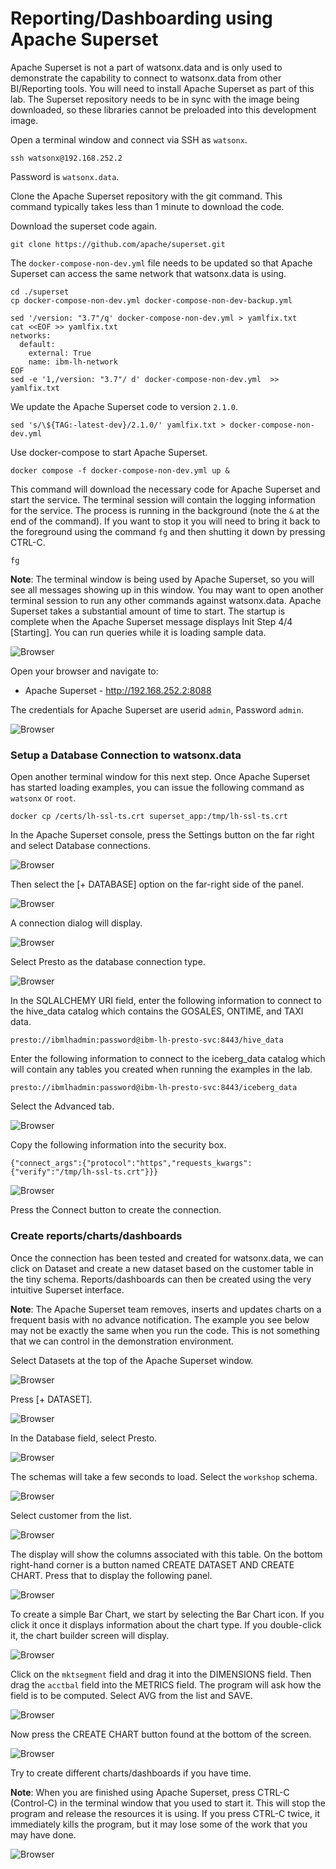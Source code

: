 # Reporting/Dashboarding using Apache Superset

Apache Superset is not a part of watsonx.data and is only used to demonstrate the capability to connect to watsonx.data from other BI/Reporting tools. You will need to install Apache Superset as part of this lab. The Superset repository needs to be in sync with the image being downloaded, so these libraries cannot be preloaded into this development image.

Open a terminal window and connect via SSH as `watsonx`. 

```
ssh watsonx@192.168.252.2
```

Password is `watsonx.data`.

Clone the Apache Superset repository with the git command. This command typically takes less than 1 minute to download the code.

Download the superset code again.

```
git clone https://github.com/apache/superset.git
```

The `docker-compose-non-dev.yml` file needs to be updated so that Apache Superset can access the same network that watsonx.data is using. 

```
cd ./superset
cp docker-compose-non-dev.yml docker-compose-non-dev-backup.yml

sed '/version: "3.7"/q' docker-compose-non-dev.yml > yamlfix.txt
cat <<EOF >> yamlfix.txt
networks:
  default:
    external: True
    name: ibm-lh-network
EOF
sed -e '1,/version: "3.7"/ d' docker-compose-non-dev.yml  >> yamlfix.txt
```

We update the Apache Superset code to version `2.1.0`.
```
sed 's/\${TAG:-latest-dev}/2.1.0/' yamlfix.txt > docker-compose-non-dev.yml
```

Use docker-compose to start Apache Superset.
```
docker compose -f docker-compose-non-dev.yml up &
```

This command will download the necessary code for Apache Superset and start the service. The terminal session will contain the logging information for the service. The process is running in the background (note the `&` at the end of the command). If you want to stop it you will need to bring it back to the foreground using the command `fg` and then shutting it down by pressing CTRL-C. 

```
fg
```

**Note**: The terminal window is being used by Apache Superset, so you will see all messages showing up in this window. You may want to open another terminal session to run any other commands against watsonx.data. Apache Superset takes a substantial amount of time to start. The startup is complete when the Apache Superset message displays Init Step 4/4 [Starting]. You can run queries while it is loading sample data. 

![Browser](wxd-images/superset-1.png)
 
Open your browser and navigate to:

   * Apache Superset - <a href="http://192.168.252.2:8088" target="_blank">http://192.168.252.2:8088</a> 

The credentials for Apache Superset are userid `admin`, Password `admin`.

![Browser](wxd-images/superset-2.png)
  
### Setup a Database Connection to watsonx.data
Open another terminal window for this next step. Once Apache Superset has started loading examples, you can issue the following command as `watsonx` or `root`.
```
docker cp /certs/lh-ssl-ts.crt superset_app:/tmp/lh-ssl-ts.crt
```
In the Apache Superset console,  press the Settings button on the far right and select Database connections.

![Browser](wxd-images/superset-3.png) 

Then select the [+ DATABASE] option on the far-right side of the panel.
 
![Browser](wxd-images/superset-4.png) 

A connection dialog will display.

![Browser](wxd-images/superset-5.png)
 
Select Presto as the database connection type.
 
![Browser](wxd-images/superset-6.png)

In the SQLALCHEMY URI field, enter the following information to connect to the hive_data catalog which contains the GOSALES, ONTIME, and TAXI data.
```
presto://ibmlhadmin:password@ibm-lh-presto-svc:8443/hive_data
```

Enter the following information to connect to the iceberg_data catalog which will contain any tables you created when running the examples in the lab.
```
presto://ibmlhadmin:password@ibm-lh-presto-svc:8443/iceberg_data
```

Select the Advanced tab.

![Browser](wxd-images/superset-7.png)
 
Copy the following information into the security box.
```
{"connect_args":{"protocol":"https","requests_kwargs":{"verify":"/tmp/lh-ssl-ts.crt"}}}
```

![Browser](wxd-images/superset-8.png)
 
Press the Connect button to create the connection.

### Create reports/charts/dashboards
Once the connection has been tested and created for watsonx.data, we can click on Dataset and create a new dataset based on the customer table in the tiny schema. Reports/dashboards can then be created using the very intuitive Superset interface. 

**Note**: The Apache Superset team removes, inserts and updates charts on a frequent basis with no advance notification. The example you see below may not be exactly the same when you run the code. This is not something that we can control in the demonstration environment.

Select Datasets at the top of the Apache Superset window.

![Browser](wxd-images/superset-9.png)
 
Press [+ DATASET]. 

![Browser](wxd-images/superset-10.png)
 
In the Database field, select Presto.

![Browser](wxd-images/superset-11.png)
 
The schemas will take a few seconds to load. Select the `workshop` schema.

![Browser](wxd-images/superset-12.png)
 
Select customer from the list.

![Browser](wxd-images/superset-13.png)
 
The display will show the columns associated with this table. On the bottom right-hand corner is a button named CREATE DATASET AND CREATE CHART. Press that to display the following panel.

![Browser](wxd-images/superset-14.png)
 
To create a simple Bar Chart, we start by selecting the Bar Chart icon. If you click it once it displays information about the chart type. If you double-click it, the chart builder screen will display. 

![Browser](wxd-images/superset-15.png)
 
Click on the `mktsegment` field and drag it into the DIMENSIONS field. Then drag the `acctbal` field into the METRICS field. The program will ask how the field is to be computed. Select AVG from the list and SAVE.

![Browser](wxd-images/superset-16.png)
 
Now press the CREATE CHART button found at the bottom of the screen.

![Browser](wxd-images/superset-17.png)

Try to create different charts/dashboards if you have time.

**Note**: When you are finished using Apache Superset, press CTRL-C (Control-C) in the terminal window that you used to start it. This will stop the program and release the resources it is using. If you press CTRL-C twice, it immediately kills the program, but it may lose some of the work that you may have done.
 
 ![Browser](wxd-images/superset-18.png)
